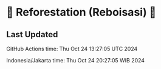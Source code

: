 
# 🌳 Reforestation (Reboisasi) 🌲

## Last Updated

GitHub Actions time: Thu Oct 24 13:27:05 UTC 2024

Indonesia/Jakarta time: Thu Oct 24 20:27:05 WIB 2024
